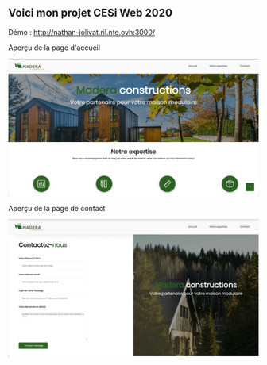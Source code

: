 ## Voici mon projet CESi Web 2020

Démo :
http://nathan-jolivat.ril.nte.ovh:3000/

Aperçu de la page d'accueil 

![alt text](https://raw.githubusercontent.com/nathan-jolivat/cesiweb2020/master/assets/imgs/readme/screenshot-1-min.png)

Aperçu de la page de contact

![alt text](https://raw.githubusercontent.com/nathan-jolivat/cesiweb2020/master/assets/imgs/readme/screenshot-2-min.png)
